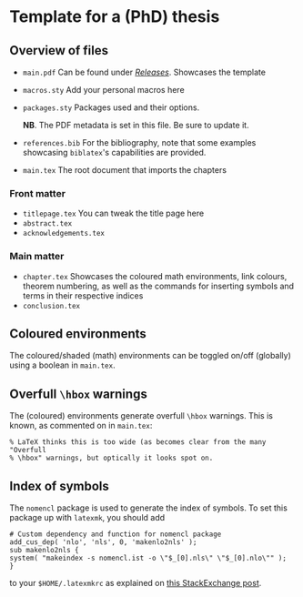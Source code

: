 # Template for a (PhD) thesis

## Overview of files
- `main.pdf`
  Can be found under *[Releases](https://github.com/tomdjong/thesis-template/releases/latest)*. Showcases the template
- `macros.sty`
  Add your personal macros here
- `packages.sty`
  Packages used and their options.

  **NB**. The PDF metadata is set in this file. Be sure to update it.
- `references.bib`
  For the bibliography, note that some examples showcasing
  `biblatex`'s capabilities are provided.
- `main.tex`
  The root document that imports the chapters

### Front matter
- `titlepage.tex`
  You can tweak the title page here
- `abstract.tex`
- `acknowledgements.tex`

### Main matter
- `chapter.tex`
  Showcases the coloured math environments, link colours, theorem numbering, as
  well as the commands for inserting symbols and terms in their respective
  indices
- `conclusion.tex`

## Coloured environments

The coloured/shaded (math) environments can be toggled on/off (globally) using a
boolean in `main.tex`.

## Overfull `\hbox` warnings

The (coloured) environments generate overfull `\hbox` warnings. This is known,
as commented on in `main.tex`:
```
% LaTeX thinks this is too wide (as becomes clear from the many "Overfull
% \hbox" warnings, but optically it looks spot on.
```

## Index of symbols
The `nomencl` package is used to generate the index of symbols. To set this
package up with `latexmk`, you should add
```
# Custom dependency and function for nomencl package
add_cus_dep( 'nlo', 'nls', 0, 'makenlo2nls' );
sub makenlo2nls {
system( "makeindex -s nomencl.ist -o \"$_[0].nls\" \"$_[0].nlo\"" );
}
```
to your `$HOME/.latexmkrc` as explained on [this StackExchange
post](https://tex.stackexchange.com/questions/105943/latexmk-and-nomencl).
